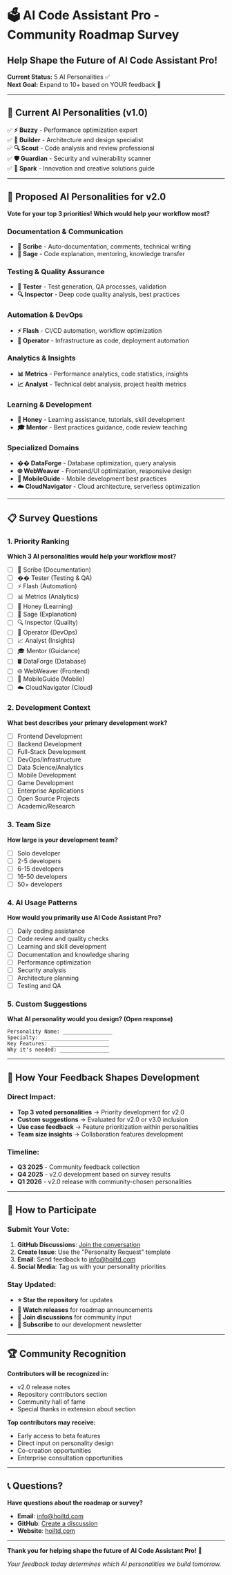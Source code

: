 # 🗳️ AI Code Assistant Pro - Community Roadmap Survey

## Help Shape the Future of AI Code Assistant Pro!

**Current Status:** 5 AI Personalities ✅  
**Next Goal:** Expand to 10+ based on YOUR feedback 🚀

---

## 🤖 Current AI Personalities (v1.0)

✅ **⚡ Buzzy** - Performance optimization expert  
✅ **🔨 Builder** - Architecture and design specialist  
✅ **🔍 Scout** - Code analysis and review professional  
✅ **🛡️ Guardian** - Security and vulnerability scanner  
✅ **🎨 Spark** - Innovation and creative solutions guide  

---

## 🔮 Proposed AI Personalities for v2.0

**Vote for your top 3 priorities! Which would help your workflow most?**

### Documentation & Communication
- **📝 Scribe** - Auto-documentation, comments, technical writing
- **💬 Sage** - Code explanation, mentoring, knowledge transfer

### Testing & Quality Assurance  
- **🧪 Tester** - Test generation, QA processes, validation
- **🔍 Inspector** - Deep code quality analysis, best practices

### Automation & DevOps
- **⚡ Flash** - CI/CD automation, workflow optimization
- **🤖 Operator** - Infrastructure as code, deployment automation

### Analytics & Insights
- **📊 Metrics** - Performance analytics, code statistics, insights
- **📈 Analyst** - Technical debt analysis, project health metrics

### Learning & Development
- **🍯 Honey** - Learning assistance, tutorials, skill development
- **🎓 Mentor** - Best practices guidance, code review teaching

### Specialized Domains
- **��️ DataForge** - Database optimization, query analysis
- **🌐 WebWeaver** - Frontend/UI optimization, responsive design
- **📱 MobileGuide** - Mobile development best practices
- **☁️ CloudNavigator** - Cloud architecture, serverless optimization

---

## 📋 Survey Questions

### 1. Priority Ranking
**Which 3 AI personalities would help your workflow most?**
- [ ] 📝 Scribe (Documentation)
- [ ] �� Tester (Testing & QA)
- [ ] ⚡ Flash (Automation)
- [ ] 📊 Metrics (Analytics)
- [ ] 🍯 Honey (Learning)
- [ ] 💬 Sage (Explanation)
- [ ] 🔍 Inspector (Quality)
- [ ] 🤖 Operator (DevOps)
- [ ] 📈 Analyst (Insights)
- [ ] 🎓 Mentor (Guidance)
- [ ] 🛢️ DataForge (Database)
- [ ] 🌐 WebWeaver (Frontend)
- [ ] 📱 MobileGuide (Mobile)
- [ ] ☁️ CloudNavigator (Cloud)

### 2. Development Context
**What best describes your primary development work?**
- [ ] Frontend Development
- [ ] Backend Development  
- [ ] Full-Stack Development
- [ ] DevOps/Infrastructure
- [ ] Data Science/Analytics
- [ ] Mobile Development
- [ ] Game Development
- [ ] Enterprise Applications
- [ ] Open Source Projects
- [ ] Academic/Research

### 3. Team Size
**How large is your development team?**
- [ ] Solo developer
- [ ] 2-5 developers
- [ ] 6-15 developers
- [ ] 16-50 developers
- [ ] 50+ developers

### 4. AI Usage Patterns
**How would you primarily use AI Code Assistant Pro?**
- [ ] Daily coding assistance
- [ ] Code review and quality checks
- [ ] Learning and skill development
- [ ] Documentation and knowledge sharing
- [ ] Performance optimization
- [ ] Security analysis
- [ ] Architecture planning
- [ ] Testing and QA

### 5. Custom Suggestions
**What AI personality would you design? (Open response)**
```
Personality Name: ________________
Specialty: ______________________
Key Features: ___________________
Why it's needed: ________________
```

---

## 🎯 How Your Feedback Shapes Development

### Direct Impact:
- **Top 3 voted personalities** → Priority development for v2.0
- **Custom suggestions** → Evaluated for v2.0 or v3.0 inclusion  
- **Use case feedback** → Feature prioritization within personalities
- **Team size insights** → Collaboration features development

### Timeline:
- **Q3 2025** - Community feedback collection
- **Q4 2025** - v2.0 development based on survey results
- **Q1 2026** - v2.0 release with community-chosen personalities

---

## 📢 How to Participate

### Submit Your Vote:
1. **GitHub Discussions**: [Join the conversation](https://github.com/HOME-OFFICE-IMPROVEMENTS-LTD/ai-code-assistant-pro/discussions)
2. **Create Issue**: Use the "Personality Request" template
3. **Email**: Send feedback to info@hoiltd.com
4. **Social Media**: Tag us with your personality priorities

### Stay Updated:
- **⭐ Star the repository** for updates
- **👀 Watch releases** for roadmap announcements  
- **💬 Join discussions** for community input
- **📧 Subscribe** to our development newsletter

---

## 🏆 Community Recognition

**Contributors will be recognized in:**
- v2.0 release notes
- Repository contributors section
- Community hall of fame
- Special thanks in extension about section

**Top contributors may receive:**
- Early access to beta features
- Direct input on personality design
- Co-creation opportunities
- Enterprise consultation opportunities

---

## 📞 Questions?

**Have questions about the roadmap or survey?**
- **Email**: info@hoiltd.com
- **GitHub**: [Create a discussion](https://github.com/HOME-OFFICE-IMPROVEMENTS-LTD/ai-code-assistant-pro/discussions)
- **Website**: [hoiltd.com](https://hoiltd.com)

---

**Thank you for helping shape the future of AI Code Assistant Pro! 🚀**

*Your feedback today determines which AI personalities we build tomorrow.*
